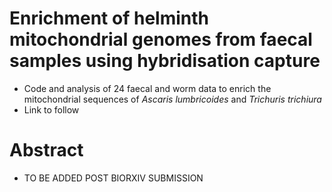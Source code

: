 # Enrichment of helminth mitochondrial genomes from faecal samples using hybridisation capture 
- Code and analysis of 24  faecal and worm data to enrich the mitochondrial sequences of *Ascaris lumbricoides* and *Trichuris trichiura* 
- Link to follow 

# Abstract 
- TO BE ADDED POST BIORXIV SUBMISSION
